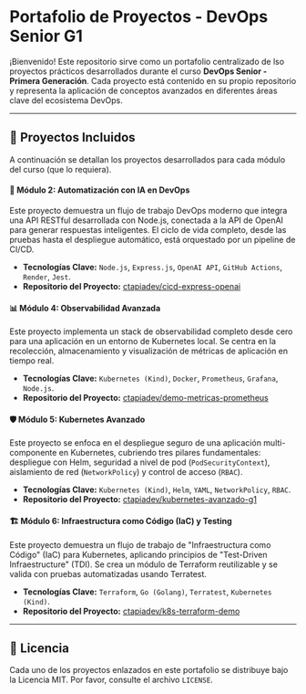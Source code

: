 # Portafolio de Proyectos - DevOps Senior G1
¡Bienvenido! Este repositorio sirve como un portafolio centralizado de lso proyectos prácticos desarrollados durante el curso <b>DevOps Senior - Primera Generación</b>. Cada proyecto está contenido en su propio repositorio y representa la aplicación de conceptos avanzados en diferentes áreas clave del ecosistema DevOps.

---

## 🚀 Proyectos Incluidos
A continuación se detallan los proyectos desarrollados para cada módulo del curso (que lo requiera).

#### 🤖 Módulo 2: Automatización con IA en DevOps
Este proyecto demuestra un flujo de trabajo DevOps moderno que integra una API RESTful desarrollada con Node.js, conectada a la API de OpenAI para generar respuestas inteligentes. El ciclo de vida completo, desde las pruebas hasta el despliegue automático, está orquestado por un pipeline de CI/CD.
* <b>Tecnologías Clave:</b> `Node.js`, `Express.js`, `OpenAI API`, `GitHub Actions`, `Render`, `Jest`.
* <b>Repositorio del Proyecto:</b> [ctapiadev/cicd-express-openai](https://github.com/cTapiaDev/cicd-express-openai)

#### 📊 Módulo 4: Observabilidad Avanzada
Este proyecto implementa un stack de observabilidad completo desde cero para una aplicación en un entorno de Kubernetes local. Se centra en la recolección, almacenamiento y visualización de métricas de aplicación en tiempo real.
* <b>Tecnologías Clave:</b> `Kubernetes (Kind)`, `Docker`, `Prometheus`, `Grafana`, `Node.js`.
* <b>Repositorio del Proyecto:</b> [ctapiadev/demo-metricas-prometheus](https://github.com/cTapiaDev/demo-metricas-prometheus)

#### 🛡️ Módulo 5: Kubernetes Avanzado
Este proyecto se enfoca en el despliegue seguro de una aplicación multi-componente en Kubernetes, cubriendo tres pilares fundamentales: despliegue con Helm, seguridad a nivel de pod (`PodSecurityContext`), aislamiento de red (`NetworkPolicy`) y control de acceso (`RBAC`).
* <b>Tecnologías Clave:</b> `Kubernetes (Kind)`, `Helm`, `YAML`, `NetworkPolicy`, `RBAC`.
* <b>Repositorio del Proyecto:</b> [ctapiadev/kubernetes-avanzado-g1](https://github.com/cTapiaDev/kubernetes-avanzado-g1)

#### 🏗️ Módulo 6: Infraestructura como Código (IaC) y Testing
Este proyecto demuestra un flujo de trabajo de "Infraestructura como Código" (IaC) para Kubernetes, aplicando principios de "Test-Driven Infraestructure" (TDI). Se crea un módulo de Terraform reutilizable y se valida con pruebas automatizadas usando Terratest.
* <b>Tecnologías Clave:</b> `Terraform`, `Go (Golang)`, `Terratest`, `Kubernetes (Kind)`.
* <b>Repositorio del Proyecto:</b> [ctapiadev/k8s-terraform-demo](https://github.com/cTapiaDev/terraform-k8s-demo)

---

## 📜 Licencia
Cada uno de los proyectos enlazados en este portafolio se distribuye bajo la Licencia MIT. Por favor, consulte el archivo `LICENSE`.
